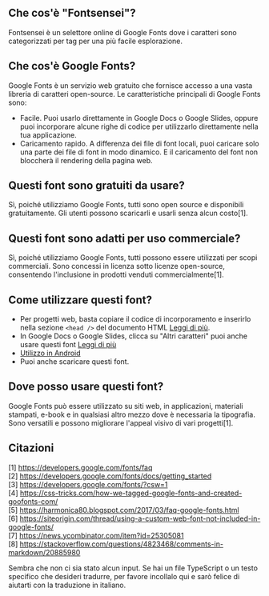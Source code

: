 ## Che cos'è "Fontsensei"?
Fontsensei è un selettore online di Google Fonts dove i caratteri sono categorizzati per tag per una più facile esplorazione.

## Che cos'è Google Fonts?
Google Fonts è un servizio web gratuito che fornisce accesso a una vasta libreria di caratteri open-source. Le caratteristiche principali di Google Fonts sono:
- Facile. Puoi usarlo direttamente in Google Docs o Google Slides, oppure puoi incorporare alcune righe di codice per utilizzarlo direttamente nella tua applicazione.
- Caricamento rapido. A differenza dei file di font locali, puoi caricare solo una parte dei file di font in modo dinamico. E il caricamento del font non bloccherà il rendering della pagina web.

## Questi font sono gratuiti da usare?
Sì, poiché utilizziamo Google Fonts, tutti sono open source e disponibili gratuitamente. Gli utenti possono scaricarli e usarli senza alcun costo[1].

## Questi font sono adatti per uso commerciale?
Sì, poiché utilizziamo Google Fonts, tutti possono essere utilizzati per scopi commerciali. Sono concessi in licenza sotto licenze open-source, consentendo l'inclusione in prodotti venduti commercialmente[1].

## Come utilizzare questi font?
- Per progetti web, basta copiare il codice di incorporamento e inserirlo nella sezione `<head />` del documento HTML [Leggi di più](https://developers.google.com/fonts/docs/getting_started).
- In Google Docs o Google Slides, clicca su "Altri caratteri" puoi anche usare questi font [Leggi di più](https://fonts.google.com/knowledge/choosing_type/adding_fonts_to_google_docs)
- [Utilizzo in Android](https://developers.google.com/fonts/docs/android)
- Puoi anche scaricare questi font.

## Dove posso usare questi font?
Google Fonts può essere utilizzato su siti web, in applicazioni, materiali stampati, e-book e in qualsiasi altro mezzo dove è necessaria la tipografia. Sono versatili e possono migliorare l'appeal visivo di vari progetti[1].

## Citazioni
[1] https://developers.google.com/fonts/faq  
[2] https://developers.google.com/fonts/docs/getting_started  
[3] https://developers.google.com/fonts/?csw=1  
[4] https://css-tricks.com/how-we-tagged-google-fonts-and-created-goofonts-com/  
[5] https://harmonica80.blogspot.com/2017/03/faq-google-fonts.html  
[6] https://siteorigin.com/thread/using-a-custom-web-font-not-included-in-google-fonts/  
[7] https://news.ycombinator.com/item?id=25305081  
[8] https://stackoverflow.com/questions/4823468/comments-in-markdown/20885980  

Sembra che non ci sia stato alcun input. Se hai un file TypeScript o un testo specifico che desideri tradurre, per favore incollalo qui e sarò felice di aiutarti con la traduzione in italiano.
